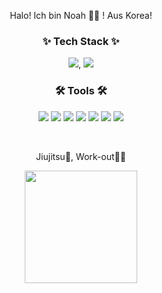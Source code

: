 <p align="center">
Halo! Ich bin Noah 👋🏻 ! Aus Korea!
</p>
<h3 align="center">✨ Tech Stack ✨</h3>
<p align="center">
<img src="https://img.shields.io/badge/Flutter-02569B?style=flat-square&logo=Flutter&logoColor=white"/></a>, <img src="https://img.shields.io/badge/Ruby on Rails-FF0000?style=flat-square&logo=RubyonRails&logoColor=white"/></a>
</p>
<h3 align="center">🛠 Tools 🛠</h3>
<p align="center">
<img src="https://img.shields.io/badge/Slack-4A154B?style=flat-square&logo=Slack&logoColor=white"/></a>
<img src="https://img.shields.io/badge/GitHub-181717?style=flat-square&logo=GitHub&logoColor=white"/></a>
<img src="https://img.shields.io/badge/Notion-000000?style=flat-square&logo=Notion&logoColor=white"/></a>
<img src="https://img.shields.io/badge/Jira-0052CC?style=flat-square&logo=Jira&logoColor=white"/></a>
<img src="https://img.shields.io/badge/Confluence-172B4D?style=flat-square&logo=Confluence&logoColor=white"/></a>
<img src="https://img.shields.io/badge/Postman-FF6C37?style=flat-square&logo=Postman&logoColor=white"/></a>
<img src="https://img.shields.io/badge/Figma-F24E1E?style=flat-square&logo=Figma&logoColor=white"/></a>
</p>
<br>
<p align="center">
Jiujitsu🥋, Work-out💪🏻
</p>
<p align="center">
<a href="https://github.com/NoahFlatfish"><img align="center" style="height:180px" src="https://github-readme-stats.vercel.app/api/top-langs/?username=NoahFlatfish&layout=compact&theme=nord&hide_border=true" /></a> 
</p>
<br>
